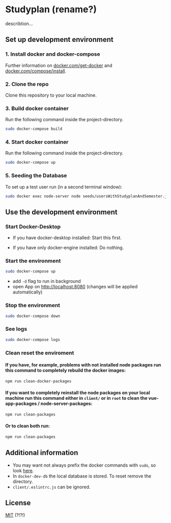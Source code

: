 # Studyplan (rename?)
describtion...

## Set up development environment

### 1. Install docker and docker-compose
Further information on [docker.com/get-docker](https://docs.docker.com/get-docker/) and [docker.com/compose/install](https://docs.docker.com/compose/install/).

### 2. Clone the repo
Clone this repository to your local machine.

### 3. Build docker container
Run the following command inside the project-directory.

```bash
sudo docker-compose build
```
### 4. Start docker container
Run the following command inside the project-directory.
```bash
sudo docker-compose up
```

### 5. Seeding the Database
To set up a test user run (in a second terminal window):
```bash
sudo docker exec node-server node seeds/usersWithStudyplanAndSemester.js
```
## Use the development environment

### Start Docker-Desktop
* If you have docker-desktop installed: Start this first.

* If you have only docker-engine installed: Do nothing.

### Start the environment
```bash
sudo docker-compose up
```
* add ```-d``` flag to run in background
* open App on [http://localhost:8080](http://localhost:8080) (changes will be applied automatically)

### Stop the environment
```bash
sudo docker-compose down
```
### See logs
```bash
sudo docker-compose logs
```

### Clean reset the enviroment
#### If you have, for example, problems with not installed node packages run this command to completely rebuild the docker images:
```bash
npm run clean-docker-packages
```

#### If you want to completely reinstall the node packages on your local machine run this command either in ```client/``` or in ```root``` to clean the vue-app-packages / node-server-packages:
```bash
npm run clean-packages
```

#### Or to clean both run:
```bash
npm run clean-packages
```

## Additional information
* You may want not always prefix the docker commands with ```sudo```, so look [here](https://docs.docker.com/engine/install/linux-postinstall/).
* In ```docker-dev-db``` the local database is stored. To reset remove the directory.
* ```client/.eslintrc.js``` can be ignored.

## License
[MIT](https://choosealicense.com/licenses/mit/) (?!?!)